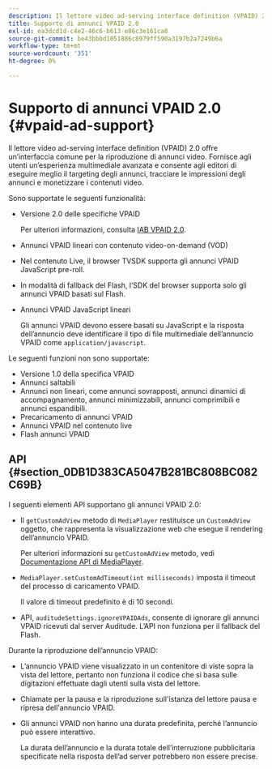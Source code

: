 ```yaml
---
description: Il lettore video ad-serving interface definition (VPAID) 2.0 offre un’interfaccia comune per la riproduzione di annunci video. Fornisce agli utenti un’esperienza multimediale avanzata e consente agli editori di eseguire meglio il targeting degli annunci, tracciare le impressioni degli annunci e monetizzare i contenuti video.
title: Supporto di annunci VPAID 2.0
exl-id: ea3dcd1d-c4e2-46c6-b613-e86c3e161ca8
source-git-commit: be43bbbd1051886c8979ff590a3197b2a7249b6a
workflow-type: tm+mt
source-wordcount: '351'
ht-degree: 0%

---
```


# Supporto di annunci VPAID 2.0 {#vpaid-ad-support}

Il lettore video ad-serving interface definition (VPAID) 2.0 offre un’interfaccia comune per la riproduzione di annunci video. Fornisce agli utenti un’esperienza multimediale avanzata e consente agli editori di eseguire meglio il targeting degli annunci, tracciare le impressioni degli annunci e monetizzare i contenuti video.

Sono supportate le seguenti funzionalità:

* Versione 2.0 delle specifiche VPAID

   Per ulteriori informazioni, consulta [IAB VPAID 2.0](https://www.iab.com/guidelines/digital-video-player-ad-interface-definition-vpaid-2-0/).
* Annunci VPAID lineari con contenuto video-on-demand (VOD)
* Nel contenuto Live, il browser TVSDK supporta gli annunci VPAID JavaScript pre-roll.
* In modalità di fallback del Flash, l’SDK del browser supporta solo gli annunci VPAID basati sul Flash.
* Annunci VPAID JavaScript lineari

   Gli annunci VPAID devono essere basati su JavaScript e la risposta dell’annuncio deve identificare il tipo di file multimediale dell’annuncio VPAID come `application/javascript`.

Le seguenti funzioni non sono supportate:

* Versione 1.0 della specifica VPAID
* Annunci saltabili
* Annunci non lineari, come annunci sovrapposti, annunci dinamici di accompagnamento, annunci minimizzabili, annunci comprimibili e annunci espandibili.
* Precaricamento di annunci VPAID
* Annunci VPAID nel contenuto live
* Flash annunci VPAID

## API {#section_0DB1D383CA5047B281BC808BC082C69B}

I seguenti elementi API supportano gli annunci VPAID 2.0:

* Il `getCustomAdView` metodo di `MediaPlayer` restituisce un `CustomAdView` oggetto, che rappresenta la visualizzazione web che esegue il rendering dell’annuncio VPAID.

   Per ulteriori informazioni su `getCustomAdView` metodo, vedi [Documentazione API di MediaPlayer](https://help.adobe.com/en_US/primetime/api/psdk/browser_tvsdk/AdobePSDK.MediaPlayer.html).

* `MediaPlayer.setCustomAdTimeout(int milliseconds)` imposta il timeout del processo di caricamento VPAID.

   Il valore di timeout predefinito è di 10 secondi.

* API, `auditudeSettings.ignoreVPAIDAds`, consente di ignorare gli annunci VPAID ricevuti dal server Auditude. L’API non funziona per il fallback del Flash.

Durante la riproduzione dell’annuncio VPAID:

* L’annuncio VPAID viene visualizzato in un contenitore di viste sopra la vista del lettore, pertanto non funziona il codice che si basa sulle digitazioni effettuate dagli utenti sulla vista del lettore.
* Chiamate per la pausa e la riproduzione sull&#39;istanza del lettore pausa e ripresa dell&#39;annuncio VPAID.
* Gli annunci VPAID non hanno una durata predefinita, perché l’annuncio può essere interattivo.

   La durata dell’annuncio e la durata totale dell’interruzione pubblicitaria specificate nella risposta dell’ad server potrebbero non essere precise.
